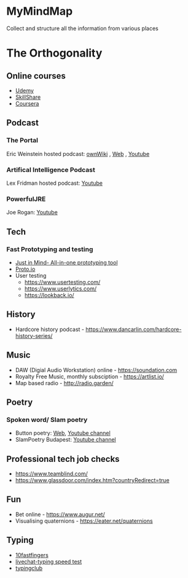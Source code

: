 # MyMindMap
Collect and structure all the information from various places

# The Orthogonality

## Online courses
 - [Udemy](https://www.udemy.com/)
 - [SkillShare](https://www.skillshare.com/search?query=an&enrollmentType=free)
 - [Coursera](https://www.coursera.org/)
 
## Podcast
### The Portal
Eric Weinstein hosted podcast: [ownWiki](https://theportal.wiki/wiki/Main_Page) , [Web](https://ericweinstein.org/) , [Youtube](https://www.youtube.com/user/nobani88)
 ### Artifical Intelligence Podcast
 Lex Fridman hosted podcast: [Youtube](https://www.youtube.com/user/lexfridman/featured)
 ### PowerfulJRE
 Joe Rogan: [Youtube](https://www.youtube.com/user/PowerfulJRE/videos)

## Tech
### Fast Prototyping and testing
 - [Just in Mind- All-in-one prototyping tool](https://www.justinmind.com/)
 - [Proto.io](https://proto.io/)
 - User testing
    - https://www.usertesting.com/
    - https://www.userlytics.com/
    - https://lookback.io/

## History
 - Hardcore history podcast - https://www.dancarlin.com/hardcore-history-series/

## Music
 - DAW (Digial Audio Workstation) online - https://soundation.com
 - Royalty Free Music, monthly subsciption - https://artlist.io/
 - Map based radio - http://radio.garden/

## Poetry
### Spoken word/ Slam poetry
 - Button poetry: [Web](https://buttonpoetry.com/products/books/), [Youtube channel](https://www.youtube.com/user/ButtonPoetry)
 - SlamPoetry Budapest: [Youtube channel](https://www.youtube.com/channel/UCg2q-EVjQML15iQNK3L4B0Q)

## Professional tech job checks
 - https://www.teamblind.com/
 - https://www.glassdoor.com/index.htm?countryRedirect=true
 
## Fun
 - Bet online - https://www.augur.net/
 - Visualising quaternions - https://eater.net/quaternions

## Typing
 - [10fastfingers](10fastfingers.com)
 - [livechat-typing speed test](https://www.livechat.com/typing-speed-test/#/)
 - [typingclub](https://www.typingclub.com/sportal/)
